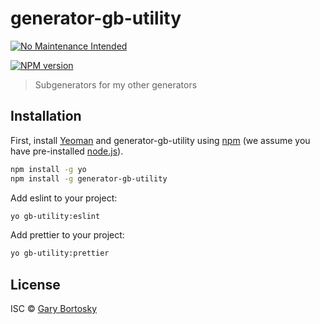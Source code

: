 # generator-gb-utility

[![No Maintenance Intended](https://unmaintained.tech/badge.svg)](https://unmaintained.tech/)

[![NPM version][npm-image]][npm-url]

> Subgenerators for my other generators

## Installation

First, install [Yeoman](http://yeoman.io) and generator-gb-utility using [npm](https://www.npmjs.com/) (we assume you have pre-installed [node.js](https://nodejs.org/)).

```bash
npm install -g yo
npm install -g generator-gb-utility
```

Add eslint to your project:

```bash
yo gb-utility:eslint
```

Add prettier to your project:

```bash
yo gb-utility:prettier
```

## License

ISC © [Gary Bortosky]()

[npm-image]: https://badge.fury.io/js/generator-gb-utility.svg
[npm-url]: https://npmjs.org/package/generator-gb-utility
